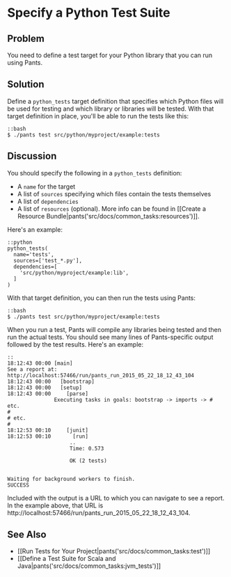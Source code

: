 # Specify a Python Test Suite

## Problem

You need to define a test target for your Python library that you can run using Pants.

## Solution

Define a `python_tests` target definition that specifies which Python files will be used for testing and which library or libraries will be tested. With that target definition in place, you'll be able to run the tests like this:

    ::bash
    $ ./pants test src/python/myproject/example:tests

## Discussion

You should specify the following in a `python_tests` definition:

* A `name` for the target
* A list of `sources` specifying which files contain the tests themselves
* A list of `dependencies`
* A list of `resources` (optional). More info can be found in [[Create a Resource Bundle|pants('src/docs/common_tasks:resources')]].

Here's an example:

    ::python
    python_tests(
      name='tests',
      sources=['test_*.py'],
      dependencies=[
        'src/python/myproject/example:lib',
      ]
    )

With that target definition, you can then run the tests using Pants:

    ::bash
    $ ./pants test src/python/myproject/example:tests

When you run a test, Pants will compile any libraries being tested and then run the actual tests. You should see many lines of Pants-specific output followed by the test results. Here's an example:

    ::
    18:12:43 00:00 [main]
    See a report at: http://localhost:57466/run/pants_run_2015_05_22_18_12_43_104
    18:12:43 00:00   [bootstrap]
    18:12:43 00:00   [setup]
    18:12:43 00:00     [parse]
                   Executing tasks in goals: bootstrap -> imports -> # etc.
    #
    # etc.
    #
    18:12:53 00:10     [junit]
    18:12:53 00:10       [run]
                        ..
                        Time: 0.573

                        OK (2 tests)


    Waiting for background workers to finish.
    SUCCESS

Included with the output is a URL to which you can navigate to see a report. In the example above, that URL is http://localhost:57466/run/pants_run_2015_05_22_18_12_43_104.

## See Also

* [[Run Tests for Your Project|pants('src/docs/common_tasks:test')]]
* [[Define a Test Suite for Scala and Java|pants('src/docs/common_tasks:jvm_tests')]]
